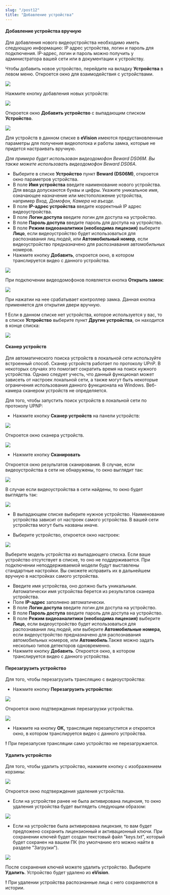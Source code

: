 ```yaml
---
slug: "/post12"
title: "Добавление устройства"
---
```


#### Добавление устройства вручную

Для добавления нового видеоустройства необходимо иметь следующую информацию: IP адрес устройства, логин и пароль для подключения. IP-адрес, логин и пароль можно получить у администратора вашей сети или в документации к устройству.

Чтобы добавить новое устройство, перейдите на вкладку **Устройства** в левом меню. Откроется окно для взаимодействия с устройствами.

![](images/ИнтерфейсУстройства1.png)

Нажмите кнопку добавления новых устройств: 

![](images/Плюс1.png) 

Откроется окно **Добавить устройство** с выпадающим списком **Устройство**.

![](images/Screenshot_157.png)

Для устройств в данном списке в **eVision** имеются предустановленные параметры для получения видеопотока и работы замка, которые не придется настраивать вручную.

*Для примера будет использован видеодомофон Beward DS06M. Вы также можете использовать видеодомофон Beward DS06A.* 

- Выберите в списке **Устройство** пункт **Beward (DS06M)**, откроется окно параметров устройства.
- В поле **Имя устройства** введите наименование нового устройства. Для ввода допускаются буквы и цифры. Укажите уникальное имя, означающее назначение или местоположение устройства, например *Вход, Домофон, Камера на въезде.*
- В поле **IP-адрес устройства** введите корректный IP адрес видеоустройства.
- В поле **Логин доступа** введите логин для доступа на устройство.
- В поле **Пароль доступа** введите пароль для доступа на устройство.
- В поле **Режим видеоаналитики (необходима лицензия)** выберите **Лицо**, если видеоустройство будет использоваться для распознавания лиц людей, или **Автомобильный номер**, если видеоустройство предназначено для распознавания автомобильных номеров.
- Нажмите кнопку **Добавить**, откроется окно, в котором транслируется видео с данного устройства.
  
![](images/Видео_с_устройства.png)

При подключении видеодомофонов появляется  кнопка **Открыть замок**:

![](images/Screenshot_12.png) 
 
При нажатии на нее срабатывает контроллер замка. Данная кнопка применяется для открытия двери вручную.

**!** Если в данном списке нет устройства, которое используется у вас, то в списке **Устройство** выберите пункт **Другие устройства**, он находится в конце списка:

![](images/Screenshot_14.png)

#### Сканер устройств
Для автоматического поиска устройств в локальной сети используйте встроенный способ. Сканер устройств работает по протоколу UPnP. В некоторых случаях это помогает сократить время на поиск нужного устройства. Однако следует учесть, что данный функционал может зависеть от настроек локальной сети, а также могут быть некоторые ограничения использования данного функционала на Windows. Веб-камера сканером устройств не определяется.

Для того, чтобы запустить поиск устройств в локальной сети по протоколу UPNP:

- Нажмите кнопку **Сканер устройств** на панели устройств:

 ![](images/Screenshot_162.png)  
 
 Откроется окно сканера устройств.
 
![](images/Сканер_сканер.png)

- Нажмите кнопку **Сканировать**

Откроется окно результатов сканирования. В случае, если видеоустройства в сети не обнаружены, то окно выглядит так:

![](images/СканированиеЗавершено.png)

В случае если видеоустройства в сети найдены, то окно будет выглядеть так: 

![](images/СканерУстройстваСписок1.png)

- В выпадающем списке выберите нужное устройство. Наименование устройства зависит от настроек самого устройства. В вашей сети устройства могут быть названы иначе.  
  
- Выберите устройство, откроется окно настроек:

![](images/ДобавитьУстройствоСканер.png)

Выберите модель устройства из выпадающего списка. Если ваше устройство отсутствует в списке, то оно не поддерживается. При подключении неподдерживаемой модели будут выставлены стандартные настройки. Вы сможете исправить их в дальнейшем вручную в настройках самого устройства.  

- Введите имя устройства, оно должно быть уникальным. Автоматически имя устройства берется из результатов сканера устройства.
- Поле **IP-адрес** заполнено автоматически.
- В поле **Логин доступа** введите логин для доступа на устройство.
- В поле **Пароль доступа** введите пароль для доступа на устройство.
- В поле **Режим видеоаналитики (необходима лицензия)** выберите **Лицо,** если видеоустройство будет использоваться для распознавания лиц людей, или выберите **Автомобильные номера,** если видеоустройство предназначено для распознавания автомобильных номеров, или **Автомобиль**.Также можно задать несколько типов детекторов одновременно.
- Нажмите кнопку **Добавить**. Откроется окно, в котором транслируется видео с данного устройства.

#### Перезагрузить устройство
Для того, чтобы перезагрузить трансляцию с видеоустройства:

- Нажмите кнопку **Перезагрузить устройство**:

![](images/Перезагрузка1.png) 

Откроется окно подтверждения перезагрузки устройства.

![](images/Перезагрузить1.png)

- Нажмите на кнопку **ОК,** трансляция перезапустится и откроется окно, в котором транслируется видео с данного устройства.

**!** При перезапуске трансляции само устройство не перезагружается.

#### Удалить устройство

Для того, чтобы удалить устройство, нажмите кнопку с изображением корзины: 

![](images/Удалить.png) 

Откроется окно подтверждения удаления устройства. 

- Если на устройстве ранее не была активирована лицензия, то окно удаления устройства будет выглядеть следующим образом:

![](images/УдалитьБезЛицензии1.png)

- Если на устройстве была активирована лицензия, то вам будет предложено сохранить лицензионный и активационный ключи. При сохранении ключей будет создан текстовый файл "keys.txt", который будет сохранен на вашем ПК (по умолчанию его можно найти в разделе "Загрузки"). 

![](images/Удаление1.png)

После сохранения ключей можете удалить устройство. Выберите **Удалить**. Устройство будет удалено из **eVision**.

**!** При удалении устройства распознанные лица с него сохраняются в истории.

